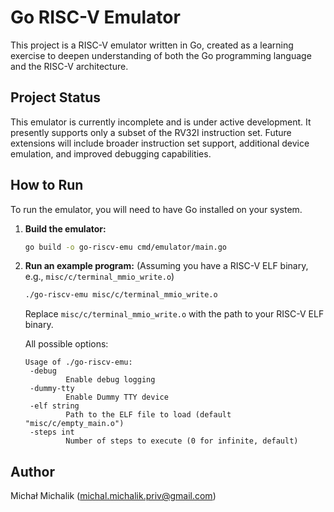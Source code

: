 # Go RISC-V Emulator

This project is a RISC-V emulator written in Go, created as a learning exercise to deepen understanding of both the Go programming language and the RISC-V architecture.

## Project Status

This emulator is currently incomplete and is under active development. It presently supports only a subset of the RV32I instruction set. Future extensions will include broader instruction set support, additional device emulation, and improved debugging capabilities.

## How to Run

To run the emulator, you will need to have Go installed on your system.

1. **Build the emulator:**
   ```bash
   go build -o go-riscv-emu cmd/emulator/main.go
   ```

2. **Run an example program:**
   (Assuming you have a RISC-V ELF binary, e.g., `misc/c/terminal_mmio_write.o`)
   ```bash
   ./go-riscv-emu misc/c/terminal_mmio_write.o
   ```
   Replace `misc/c/terminal_mmio_write.o` with the path to your RISC-V ELF binary.

   All possible options:
   ```
   Usage of ./go-riscv-emu:
    -debug
            Enable debug logging
    -dummy-tty
            Enable Dummy TTY device
    -elf string
            Path to the ELF file to load (default "misc/c/empty_main.o")
    -steps int
            Number of steps to execute (0 for infinite, default)
   ```

## Author

Michał Michalik (<michal.michalik.priv@gmail.com>)